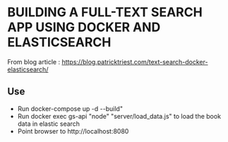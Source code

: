 # BUILDING A FULL-TEXT SEARCH APP USING DOCKER AND ELASTICSEARCH

From blog article : https://blog.patricktriest.com/text-search-docker-elasticsearch/

## Use

- Run docker-compose up -d --build"
- Run docker exec gs-api "node" "server/load_data.js" to load the book data in elastic search
- Point browser to http://localhost:8080
